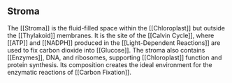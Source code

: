 ## Stroma  
The [[Stroma]] is the fluid-filled space within the [[Chloroplast]] but outside the [[Thylakoid]] membranes. It is the site of the [[Calvin Cycle]], where [[ATP]] and [[NADPH]] produced in the [[Light-Dependent Reactions]] are used to fix carbon dioxide into [[Glucose]]. The stroma also contains [[Enzymes]], DNA, and ribosomes, supporting [[Chloroplast]] function and protein synthesis. Its composition creates the ideal environment for the enzymatic reactions of [[Carbon Fixation]].